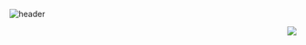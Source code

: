 ![header](https://capsule-render.vercel.app/api?type=slice&color=auto&height=300&section=header&text=Ji%20Chang-jin&fontSize=90)

<img align='right' src="http://mazassumnida.wtf/api/generate_badge?boj=jchj108">


<!--
**jchj108/jchj108** is a ✨ _special_ ✨ repository because its `README.md` (this file) appears on your GitHub profile.



Here are some ideas to get you started:

- 🔭 I’m currently working on ...
- 🌱 I’m currently learning ...
- 👯 I’m looking to collaborate on ...
- 🤔 I’m looking for help with ...
- 💬 Ask me about ...
- 📫 How to reach me: ...
- 😄 Pronouns: ...
- ⚡ Fun fact: ...
-->
